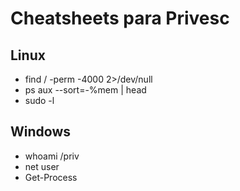 # Cheatsheets para Privesc

## Linux
- find / -perm -4000 2>/dev/null
- ps aux --sort=-%mem | head
- sudo -l

## Windows
- whoami /priv
- net user
- Get-Process
